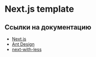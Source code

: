 # Next.js template

## Ссылки на документацию

- [Next.js](https://nextjs.org/docs)
- [Ant Design](https://ant.design/components/overview/)
- [next-with-less](https://github.com/elado/next-with-less#readme)
